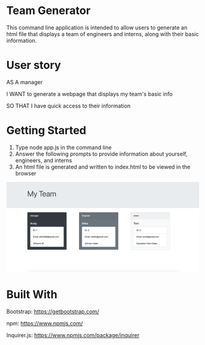 # Team Generator
This command line application is intended to allow users to generate an html file that displays a team of engineers and interns, along with their basic information. 

# User story
AS A manager

I WANT to generate a webpage that displays my team's basic info

SO THAT I have quick access to their information

# Getting Started
1. Type node app.js in the command line
2. Answer the following prompts to provide information about yourself, engineers, and interns
3. An html file is generated and written to index.html to be viewed in the browser

![alt text](screen.png "Logo Title Text 1")

# Built With
Bootstrap: https://getbootstrap.com/

npm: https://www.npmjs.com/

Inquirer.js: https://www.npmjs.com/package/inquirer
